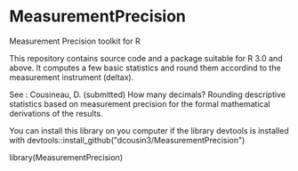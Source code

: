 # MeasurementPrecision
Measurement Precision toolkit for R

This repository contains source code and a package suitable for R 3.0 and above. It computes 
a few basic statistics and round them accordind to the measurement instrument (deltax).

See :
Cousineau, D. (submitted) How many decimals? Rounding descriptive statistics based on 
measurement precision 
for the formal mathematical derivations of the results.

You can install this library on you computer if the library devtools is installed with
devtools::install_github("dcousin3/MeasurementPrecision")

library(MeasurementPrecision)
